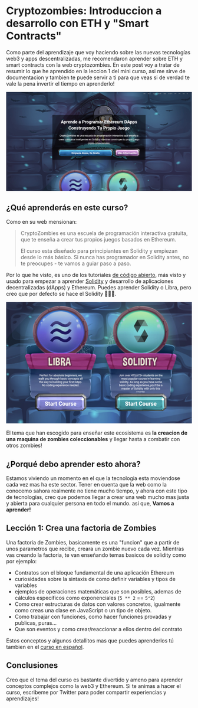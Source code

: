 # Cryptozombies: Introduccion a desarrollo con ETH y "Smart Contracts"

Como parte del aprendizaje que voy haciendo sobre las nuevas tecnologías web3 y apps descentralizadas, me recomendaron aprender sobre ETH y smart contracts con la web cryptozombies. En este post voy a tratar de resumir lo que he aprendido en la leccion 1 del mini curso, asi me sirve de documentacion y tambien te puede servir a ti para que veas si de verdad te vale la pena invertir el tiempo en aprenderlo!

![Cryptozombies Pagina principal](assets/cryptozombies-home.png)

## ¿Qué aprenderás en este curso?

Como en su web mensionan:

> CryptoZombies es una escuela de programación interactiva gratuita, que te enseña a crear tus propios juegos basados en Ethereum.
> 
> El curso esta diseñado para principiantes en Solidity y empiezan desde lo más básico. Si nunca has programador en Solidity antes, no te preocupes - te vamos a guiar paso a paso.

Por lo que he visto, es uno de los tutoriales [de código abierto](https://github.com/loomnetwork/cryptozombie-lessons), más visto y usado para empezar a aprender [Solidity](https://soliditylang.org/) y desarrollo de aplicaciones decentralizadas (dApps) y Ethereum. Puedes aprender Solidity o Libra, pero creo que por defecto se hace el Solidity 🤷🏼‍♂️.

![Cryptozombies Course Types](assets/cryptozombies-course-types.png)

El tema que han escogido para enseñar este ecosistema es **la creacion de una maquina de zombies coleccionables** y llegar hasta a combatir con otros zombies!

## ¿Porqué debo aprender esto ahora?

Estamos viviendo un momento en el que la tecnologia esta moviendose cada vez mas ha este sector. Tener en cuenta que la web como la conocemo sahora realmente no tiene mucho tiempo, y ahora con este tipo de tecnologías, creo que podemos llegar a crear una web mucho mas justa y abierta para cualquier persona en todo el mundo. asi que, **Vamos a aprender!**

## Lección 1: Crea una factoria de Zombies

Una factoria de Zombies, basicamente es una "funcion" que a partir de unos parametros que recibe, creara un zombie nuevo cada vez. Mientras vas creando la factoria, te van enseñando temas basicos de solidity como por ejemplo:

- Contratos son el bloque fundamental de una aplicación Ethereum
- curiosidades sobre la sintaxis de como definir variables y tipos de variables
- ejemplos de operaciones matemáticas que son posibles, ademas de cálculos específicos como exponenciales (`5 ** 2` == `5⌃2`)
- Como crear estructuras de datos con valores concretos, igualmente como creas una clase en JavaScript o un tipo de objeto.
- Como trabajar con funciones, como hacer funciones provadas y publicas, puras...
- Que son eventos y como crear/reaccionar a ellos dentro del contrato

Estos conceptos y algunos detallitos mas que puedes aprenderlos tú tambien en el [curso en español](https://cryptozombies.io/es/).

## Conclusiones

Creo que el tema del curso es bastante divertido y ameno para aprender conceptos complejos como la web3 y Ethereum. Si te animas a hacer el curso, escribeme por Twitter para poder compartir experiencias y aprendizajes!
